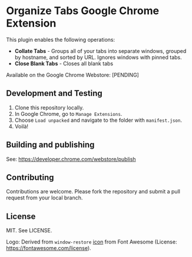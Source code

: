 # Organize Tabs Google Chrome Extension

This plugin enables the following operations:

- **Collate Tabs** - Groups all of your tabs into separate windows, grouped by hostname, and sorted by URL. Ignores windows with pinned tabs.
- **Close Blank Tabs** - Closes all blank tabs

Available on the Google Chrome Webstore: [PENDING]


## Development and Testing

1. Clone this repository locally.
2. In Google Chrome, go to `Manage Extensions`.
3. Choose `Load unpacked` and navigate to the folder with `manifest.json`.
4. Voilà!

## Building and publishing

See: https://developer.chrome.com/webstore/publish


## Contributing

Contributions are welcome. Please fork the repository and submit a pull request from your local branch.


## License

MIT. See LICENSE.

Logo: Derived from `window-restore` [icon](https://fontawesome.com/icons/window-restore?style=regular) from Font Awesome (License: <https://fontawesome.com/license>).
